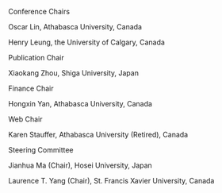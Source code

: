 Conference Chairs 

Oscar Lin, Athabasca University, Canada 

Henry Leung, the University of Calgary, Canada 

Publication Chair 

Xiaokang Zhou, Shiga University, Japan 

Finance Chair

Hongxin Yan, Athabasca University, Canada  

Web Chair 

Karen Stauffer, Athabasca University (Retired), Canada 

  

Steering Committee  

Jianhua Ma (Chair), Hosei University, Japan 

Laurence T. Yang (Chair), St. Francis Xavier University, Canada 
